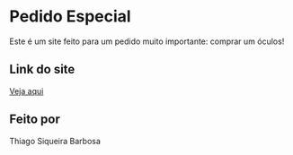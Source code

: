 # Pedido Especial

Este é um site feito para um pedido muito importante: comprar um óculos!

## Link do site

[Veja aqui](
)

## Feito por

Thiago Siqueira Barbosa
